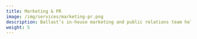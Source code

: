 ```yaml
---
title: Marketing & PR
image: /img/services/marketing-pr.png
description: Ballast’s in-house marketing and public relations team helps to get your book recognized. We make marketing and public relations work for you! Our customized plans include helping you obtain book reviews, press and media tours, book awards, author website, electronic press kit, blog tours, events and signings, public speaking opportunities, social media content and ad campaigns, along with, much more.
weight: 5
---
```

